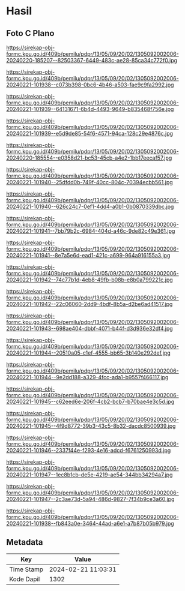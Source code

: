# Hasil

## Foto C Plano

https://sirekap-obj-formc.kpu.go.id/409b/pemilu/pdpr/13/05/09/20/02/1305092002006-20240220-185207--82503367-6449-483c-ae28-85ca34c772f0.jpg

https://sirekap-obj-formc.kpu.go.id/409b/pemilu/pdpr/13/05/09/20/02/1305092002006-20240221-101938--c073b398-0bc6-4b46-a503-fae9c9fa2992.jpg

https://sirekap-obj-formc.kpu.go.id/409b/pemilu/pdpr/13/05/09/20/02/1305092002006-20240221-101939--64131671-6b4d-4493-9649-b835468f756e.jpg

https://sirekap-obj-formc.kpu.go.id/409b/pemilu/pdpr/13/05/09/20/02/1305092002006-20240221-101939--e5d9de85-54f6-4571-94ca-128c29e4876c.jpg

https://sirekap-obj-formc.kpu.go.id/409b/pemilu/pdpr/13/05/09/20/02/1305092002006-20240220-185554--e0358d21-bc53-45cb-a4e2-1bb17eecaf57.jpg

https://sirekap-obj-formc.kpu.go.id/409b/pemilu/pdpr/13/05/09/20/02/1305092002006-20240221-101940--25dfdd0b-749f-40cc-804c-70394ecbb561.jpg

https://sirekap-obj-formc.kpu.go.id/409b/pemilu/pdpr/13/05/09/20/02/1305092002006-20240221-101940--626c24c7-0ef1-4dd4-a0b1-0b0870339dbc.jpg

https://sirekap-obj-formc.kpu.go.id/409b/pemilu/pdpr/13/05/09/20/02/1305092002006-20240221-101941--7bb79b2c-6984-404d-a46c-9de82c49e361.jpg

https://sirekap-obj-formc.kpu.go.id/409b/pemilu/pdpr/13/05/09/20/02/1305092002006-20240221-101941--8e7a5e6d-ead1-421c-a699-964a916155a3.jpg

https://sirekap-obj-formc.kpu.go.id/409b/pemilu/pdpr/13/05/09/20/02/1305092002006-20240221-101942--74c77b1d-4eb8-49fb-b08b-e8b0a799221c.jpg

https://sirekap-obj-formc.kpu.go.id/409b/pemilu/pdpr/13/05/09/20/02/1305092002006-20240221-101942--22c06060-2dd9-4bdf-8b5a-d2be6ad41517.jpg

https://sirekap-obj-formc.kpu.go.id/409b/pemilu/pdpr/13/05/09/20/02/1305092002006-20240221-101943--698ae404-dbbf-4071-b44f-d3d936e32df4.jpg

https://sirekap-obj-formc.kpu.go.id/409b/pemilu/pdpr/13/05/09/20/02/1305092002006-20240221-101944--20510a05-c1ef-4555-bb65-3b140e292def.jpg

https://sirekap-obj-formc.kpu.go.id/409b/pemilu/pdpr/13/05/09/20/02/1305092002006-20240221-101944--9e2dd188-a329-4fcc-ada1-b9557f466117.jpg

https://sirekap-obj-formc.kpu.go.id/409b/pemilu/pdpr/13/05/09/20/02/1305092002006-20240221-101945--c62eed6e-206f-4cb2-bcb7-b70bae4e3c5d.jpg

https://sirekap-obj-formc.kpu.go.id/409b/pemilu/pdpr/13/05/09/20/02/1305092002006-20240221-101945--4f9d8772-39b3-43c5-8b32-dacdc8500939.jpg

https://sirekap-obj-formc.kpu.go.id/409b/pemilu/pdpr/13/05/09/20/02/1305092002006-20240221-101946--2337f44e-f293-4e16-adcd-f6761250993d.jpg

https://sirekap-obj-formc.kpu.go.id/409b/pemilu/pdpr/13/05/09/20/02/1305092002006-20240221-101947--1ec8b1cb-de5e-4219-ae54-344bb34294a7.jpg

https://sirekap-obj-formc.kpu.go.id/409b/pemilu/pdpr/13/05/09/20/02/1305092002006-20240221-101947--2c3ae73d-5a94-486d-9827-7f34b9ce3a60.jpg

https://sirekap-obj-formc.kpu.go.id/409b/pemilu/pdpr/13/05/09/20/02/1305092002006-20240221-101938--fb843a0e-3464-44ad-a6e1-a7b87b05b979.jpg


## Metadata

| Key        | Value               |
| ---------- | ------------------- |
| Time Stamp | 2024-02-21 11:03:31 |
| Kode Dapil | 1302                |



